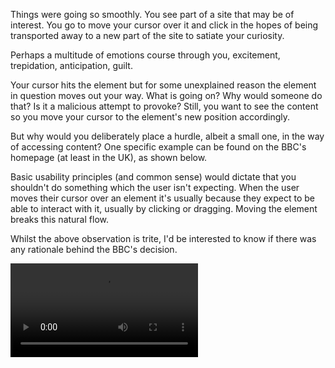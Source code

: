 
Things were going so smoothly. You see part of a site that may be of interest. You go to move your cursor over it and click in the hopes of being transported away to a new part of the site to satiate your curiosity.

Perhaps a multitude of emotions course through you, excitement, trepidation, anticipation, guilt.

Your cursor hits the element but for some unexplained reason the element in question moves out your way. What is going on? Why would someone do that? Is it a malicious attempt to provoke? Still, you want to see the content so you move your cursor to the element's new position accordingly.

But why would you deliberately place a hurdle, albeit a small one, in the way of accessing content? One specific example can be found on the BBC's homepage (at least in the UK), as shown below.

Basic usability principles (and common sense) would dictate that you shouldn't do something which the user isn't expecting. When the user moves their cursor over an element it's usually because they expect to be able to interact with it, usually by clicking or dragging. Moving the element breaks this natural flow.

Whilst the above observation is trite, I'd be interested to know if there was any rationale behind the BBC's decision.

<video class="w-100" autoplay="" loop=""><source src="/static/bbc.mp4" type="video/mp4">Download [here](/bbc.mp4) if the video isn't showing</video>


